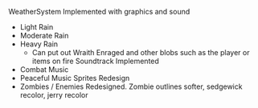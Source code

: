 WeatherSystem Implemented with graphics and sound
  - Light Rain
  - Moderate Rain
  - Heavy Rain
      * Can put out Wraith Enraged and other blobs such as the player or items on fire
Soundtrack Implemented
  - Combat Music
  - Peaceful Music
Sprites Redesign
  - Zombies / Enemies Redesigned. Zombie outlines softer, sedgewick recolor, jerry recolor

